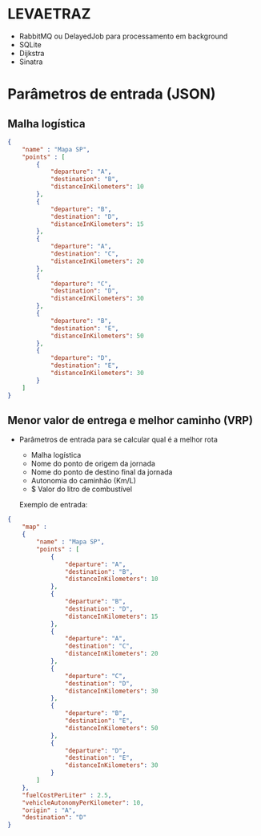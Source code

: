 
LEVAETRAZ
=======================

- RabbitMQ ou DelayedJob para processamento em background
- SQLite
- Dijkstra
- Sinatra


# Parâmetros de entrada (JSON)

## Malha logística

```json
{
	"name" : "Mapa SP",
	"points" : [
		{
			"departure": "A", 
			"destination": "B",
			"distanceInKilometers": 10 
		},
		{
			"departure": "B",
			"destination": "D",
			"distanceInKilometers": 15 
		},
		{
			"departure": "A",
			"destination": "C",
			"distanceInKilometers": 20 
		},
		{
			"departure": "C",
			"destination": "D",
			"distanceInKilometers": 30 
		},
		{
			"departure": "B",
			"destination": "E",
			"distanceInKilometers": 50 
		},
		{
			"departure": "D",
			"destination": "E",
			"distanceInKilometers": 30 
		}
	]
}
```

## Menor valor de entrega e melhor caminho (VRP)

- Parâmetros de entrada para se calcular qual é a melhor rota
  * Malha logística
  * Nome do ponto de origem da jornada
  * Nome do ponto de destino final da jornada
  * Autonomia do caminhão (Km/L)
  * $ Valor do litro de combustível


  Exemplo de entrada: 
 
```json
{
	"map" : 
	{
		"name" : "Mapa SP",
		"points" : [
			{
				"departure": "A", 
				"destination": "B",
				"distanceInKilometers": 10 
			},
			{
				"departure": "B",
				"destination": "D",
				"distanceInKilometers": 15 
			},
			{
				"departure": "A",
				"destination": "C",
				"distanceInKilometers": 20 
			},
			{
				"departure": "C",
				"destination": "D",
				"distanceInKilometers": 30 
			},
			{
				"departure": "B",
				"destination": "E",
				"distanceInKilometers": 50 
			},
			{
				"departure": "D",
				"destination": "E",
				"distanceInKilometers": 30 
			}
		]
	},
	"fuelCostPerLiter" : 2.5,
	"vehicleAutonomyPerKilometer": 10,
	"origin" : "A",
	"destination": "D"
}
```
